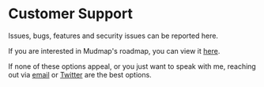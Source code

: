 # Customer Support

Issues, bugs, features and security issues can be reported here.

If you are interested in Mudmap's roadmap, you can view it [here].

If none of these options appeal, or you just want to speak with me, reaching out
via [email] or [Twitter] are the best options.

[here]: https://mudmap.io/roadmap 
[email]: mailto:dan@mudmap.io
[twitter]: https://twitter.com/dansult
